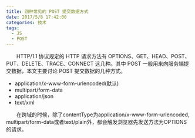 ```yaml
---
title: 四种常见的 POST 提交数据方式
date: 2017/5/8 17:42:00
categories: 技术
tags:
  - JS
  - POST
---
```

　　HTTP/1.1 协议规定的 HTTP 请求方法有 OPTIONS、GET、HEAD、POST、PUT、DELETE、TRACE、CONNECT 这几种。其中 POST 一般用来向服务端提交数据，本文主要讨论 POST 提交数据的几种方式。

- application/x-www-form-urlencoded(默认)
- multipart/form-data
- application/json
- text/xml

　　在跨域的时候，除了contentType为application/x-www-form-urlencoded, multipart/form-data或者text/plain外，都会触发浏览器先发送方法为OPTIONS的请求。
